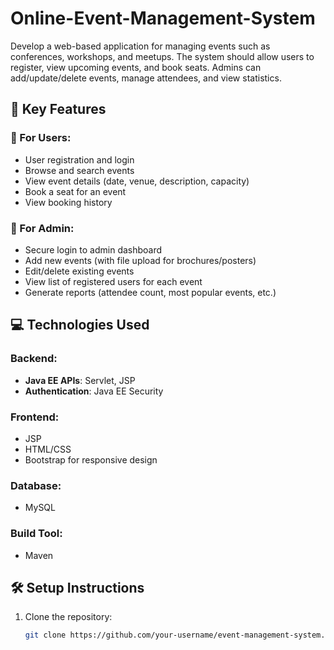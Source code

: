 # Online-Event-Management-System
Develop a web-based application for managing events such as conferences, workshops, and meetups. The system should allow users to register, view upcoming events, and book seats. Admins can add/update/delete events, manage attendees, and view statistics.


## 🔑 Key Features

### 👥 For Users:
- User registration and login
- Browse and search events
- View event details (date, venue, description, capacity)
- Book a seat for an event
- View booking history

### 🔧 For Admin:
- Secure login to admin dashboard
- Add new events (with file upload for brochures/posters)
- Edit/delete existing events
- View list of registered users for each event
- Generate reports (attendee count, most popular events, etc.)

## 💻 Technologies Used

### Backend:
- **Java EE APIs**: Servlet, JSP
- **Authentication**: Java EE Security

### Frontend:
- JSP
- HTML/CSS
- Bootstrap for responsive design

### Database:
- MySQL 

### Build Tool:
- Maven 

## 🛠️ Setup Instructions

1. Clone the repository:
   ```bash
   git clone https://github.com/your-username/event-management-system.git
   ```
